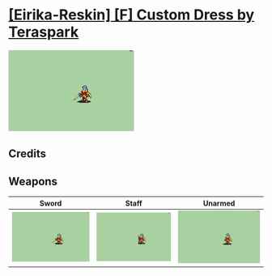 # [\[Eirika-Reskin\] \[F\] Custom Dress by Teraspark](./)

<img src="./1.%20Sword/Sword_000.png" alt="[Eirika-Reskin] [F] Custom Dress by Teraspark standing" />

## Credits



## Weapons


|Sword |Staff |Unarmed |
|  :---: | :---: | :---: |
| <img alt="Sword animation" src="./1.%20Sword/Sword.gif" /> | <img alt="Staff animation" src="./7.%20Staff/Staff.gif" /> | <img alt="Unarmed animation" src="./8.%20Unarmed/Unarmed.gif" /> |

